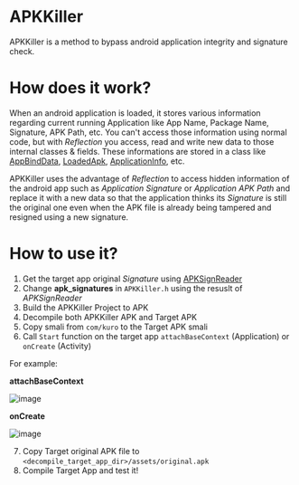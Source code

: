 # APKKiller
APKKiller is a method to bypass android application integrity and signature check.
# How does it work?
When an android application is loaded, it stores various information regarding current running Application like App Name, Package Name, Signature, APK Path, etc.
You can't access those information using normal code, but with _Reflection_ you access, read and write new data to those internal classes & fields. These informations are stored in a class like [AppBindData](https://android.googlesource.com/platform/frameworks/base/+/master/core/java/android/app/ActivityThread.java#855), [LoadedApk](https://android.googlesource.com/platform/frameworks/base/+/master/core/java/android/app/LoadedApk.java), [ApplicationInfo](https://android.googlesource.com/platform/frameworks/base/+/master/core/java/android/content/pm/ApplicationInfo.java), etc.

APKKiller uses the advantage of _Reflection_ to access hidden information of the android app such as _Application Signature_ or _Application APK Path_ and replace it with a new data so that the application thinks its _Signature_ is still the original one even when the APK file is already being tampered and resigned using a new signature.
# How to use it?
1. Get the target app original _Signature_ using [APKSignReader](https://github.com/aimardcr/APKSignReader)
2. Change **apk_signatures** in `APKKiller.h` using the resuslt of _APKSignReader_
3. Build the APKKiller Project to APK
4. Decompile both APKKiller APK and Target APK
5. Copy smali from `com/kuro` to the Target APK smali
6. Call `Start` function on the target app `attachBaseContext` (Application) or `onCreate` (Activity)

For example:

**attachBaseContext**

![image](https://user-images.githubusercontent.com/41464808/162587798-6eb4cc25-c1e2-4ed6-a49d-ae11e8b4b5ba.png)

**onCreate**

![image](https://user-images.githubusercontent.com/41464808/162587846-7e00f933-e1b1-4cef-87eb-6120d4e93120.png)

7. Copy Target original APK file to `<decompile_target_app_dir>/assets/original.apk`
8. Compile Target App and test it!
